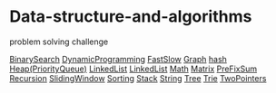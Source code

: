 # Data-structure-and-algorithms
problem solving challenge

[BinarySearch](leetCode/BinarySearch)
[DynamicProgramming](leetCode/DynamicProgramming)
[FastSlow](leetCode/FastSlow)
[Graph](leetCode/Graph)
[hash](leetCode/hash)
[Heap(PriorityQueue)](leetCode/Heap(PriorityQueue))
[LinkedList](leetCode/LinkedList)
[LinkedList](leetCode/LinkedList)
[Math](leetCode/Math)
[Matrix](leetCode/Matrix)
[PreFixSum](leetCode/PreFixSum)
[Recursion](leetCode/Recursion)
[SlidingWindow](leetCode/SlidingWindow)
[Sorting](leetCode/Sorting)
[Stack](leetCode/Stack)
[String](leetCode/String)
[Tree](leetCode/Tree)
[Trie](leetCode/Trie)
[TwoPointers](leetCode/TwoPointers)

